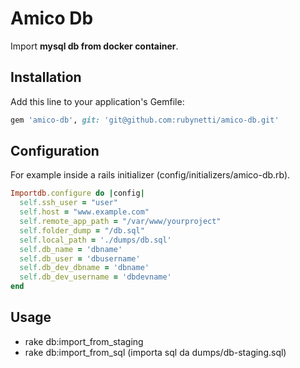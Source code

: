 # Amico Db

Import **mysql db from docker container**.

## Installation

Add this line to your application's Gemfile:

```ruby
gem 'amico-db', git: 'git@github.com:rubynetti/amico-db.git'
```

## Configuration

For example inside a rails initializer (config/initializers/amico-db.rb).

```ruby
Importdb.configure do |config|
  self.ssh_user = "user"
  self.host = "www.example.com"
  self.remote_app_path = "/var/www/yourproject"
  self.folder_dump = "/db.sql"
  self.local_path = './dumps/db.sql'
  self.db_name = 'dbname'
  self.db_user = 'dbusername'
  self.db_dev_dbname = 'dbname'
  self.db_dev_username = 'dbdevname'
end
```

## Usage

- rake db:import_from_staging
- rake db:import_from_sql (importa sql da dumps/db-staging.sql)

